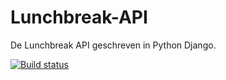 Lunchbreak-API
=================

De Lunchbreak API geschreven in Python Django.

[![Build status](https://magnum.travis-ci.com/AndreasBackx/Lunchbreak-API.svg?token=gsVV9n7i3zDy19arRrp7&branch=development)](https://magnum.travis-ci.com/AndreasBackx/Lunchbreak-API "Ga naar de Travis pagina.")
